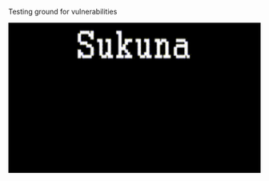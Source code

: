 Testing ground for vulnerabilities

<p align="center">
	<img src="sukuna.gif" height="300px"/>
</p>
